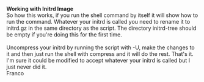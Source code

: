 **Working with Initrd Image**
<br>
So how this works, if you run the shell command by itself it will show how to run the command.  Whatever your initrd is called you need to rename it to initrd.gz in the same directory as the script. The directory initrd-tree should be empty if you're
doing this for the first time. 
<br>
<br>
Uncompress your initrd by running the script with -U, make the changes to it and then just run the shell with compress and it will do the rest.  That's it.  I'm sure it could be modified to accept whatever your initrd is called but I just never did it.
<br>
Franco
